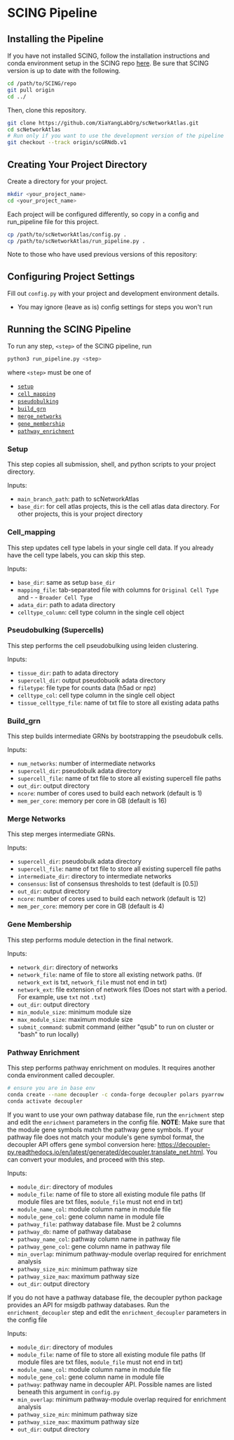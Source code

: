 # SCING Pipeline

## Installing the Pipeline

If you have not installed SCING, follow the installation instructions and conda environment setup in the SCING repo [here](https://github.com/XiaYangLabOrg/SCING). Be sure that SCING version is up to date with the following.

```bash
cd /path/to/SCING/repo
git pull origin
cd ../
```

Then, clone this repository.

```bash
git clone https://github.com/XiaYangLabOrg/scNetworkAtlas.git
cd scNetworkAtlas
# Run only if you want to use the development version of the pipeline
git checkout --track origin/scGRNdb.v1
```

## Creating Your Project Directory

Create a directory for your project.

```bash
mkdir <your_project_name>
cd <your_project_name>
```

Each project will be configured differently, so copy in a config and run_pipeline file for this project.

```bash
cp /path/to/scNetworkAtlas/config.py .
cp /path/to/scNetworkAtlas/run_pipeline.py .
```

Note to those who have used previous versions of this repository:

## Configuring Project Settings

Fill out `config.py` with your project and development environment details.

- You may ignore (leave as is) config settings for steps you won't run

## Running the SCING Pipeline

To run any step, `<step>` of the SCING pipeline, run

```bash
python3 run_pipeline.py <step>
```

where `<step>` must be one of

- [`setup`](#setup)
- [`cell_mapping`](#cell_mapping)
- [`pseudobulking`](#pseudobulking-supercells)
- [`build_grn`](#build_grn)
- [`merge_networks`](#merge-networks)
- [`gene_membership`](#gene-membership)
- [`pathway_enrichment`](#pathway-enrichment)

### Setup

This step copies all submission, shell, and python scripts to your project directory.

Inputs:

- `main_branch_path`: path to scNetworkAtlas
- `base_dir`: for cell atlas projects, this is the cell atlas data directory. For other projects, this is your project directory

### Cell_mapping

This step updates cell type labels in your single cell data. If you already have the cell type labels, you can skip this step.

Inputs:

- `base_dir`: same as setup `base_dir`
- `mapping_file`: tab-separated file with columns for `Original Cell Type` and - - `Broader Cell Type`
- `adata_dir`: path to adata directory
- `celltype_column`: cell type column in the single cell object

### Pseudobulking (Supercells)

This step performs the cell pseudobulking using leiden clustering.

Inputs:

- `tissue_dir`: path to adata directory
- `supercell_dir`: output pseudobuolk adata directory
- `filetype`: file type for counts data (h5ad or npz)
- `celltype_col`: cell type column in the single cell object
- `tissue_celltype_file`: name of txt file to store all existing adata paths

### Build_grn

This step builds intermediate GRNs by bootstrapping the pseudobulk cells.

Inputs:

- `num_networks`: number of intermediate networks
- `supercell_dir`: pseudobulk adata directory
- `supercell_file`: name of txt file to store all existing supercell file paths
- `out_dir`: output directory
- `ncore`: number of cores used to build each network (default is 1)
- `mem_per_core`: memory per core in GB (default is 16)

### Merge Networks

This step merges intermediate GRNs.

Inputs:

- `supercell_dir`: pseudobulk adata directory
- `supercell_file`: name of txt file to store all existing supercell file paths
- `intermediate_dir`: directory to intermediate networks
- `consensus`: list of consensus thresholds to test (default is [0.5])
- `out_dir`: output directory
- `ncore`: number of cores used to build each network (default is 12)
- `mem_per_core`: memory per core in GB (default is 4)

### Gene Membership

This step performs module detection in the final network.

Inputs:

- `network_dir`: directory of networks
- `network_file`: name of file to store all existing network paths. (If `network_ext` is txt, `network_file` must not end in txt)
- `network_ext`: file extension of network files (Does not start with a period. For example, use `txt` not `.txt`)
- `out_dir`: output directory
- `min_module_size`: minimum module size
- `max_module_size`: maximum module size
- `submit_command`: submit command (either "qsub" to run on cluster or "bash" to run locally)

### Pathway Enrichment

This step performs pathway enrichment on modules. It requires another conda environment called decoupler.

```bash
# ensure you are in base env
conda create --name decoupler -c conda-forge decoupler polars pyarrow
conda activate decoupler
```

If you want to use your own pathway database file, run the `enrichment` step and edit the `enrichment` parameters in the config file. **NOTE**: Make sure that the module gene symbols match the pathway gene symbols. If your pathway file does not match your module's gene symbol format, the decoupler API offers gene symbol conversion here: https://decoupler-py.readthedocs.io/en/latest/generated/decoupler.translate_net.html. You can convert your modules, and proceed with this step.

Inputs:

- `module_dir`: directory of modules
- `module_file`: name of file to store all existing module file paths (If module files are txt files, `module_file` must not end in txt)
- `module_name_col`: module column name in module file
- `module_gene_col`: gene column name in module file
- `pathway_file`: pathway database file. Must be 2 columns
- `pathway_db`: name of pathway database
- `pathway_name_col`: pathway column name in pathway file
- `pathway_gene_col`: gene column name in pathway file
- `min_overlap`: minimum pathway-module overlap required for enrichment analysis
- `pathway_size_min`: minimum pathway size
- `pathway_size_max`: maximum pathway size
- `out_dir`: output directory

If you do not have a pathway database file, the decoupler python package provides an API for msigdb pathway databases. Run the `enrichment_decoupler` step and edit the `enrichment_decoupler` parameters in the config file

Inputs:

- `module_dir`: directory of modules
- `module_file`: name of file to store all existing module file paths (If module files are txt files, `module_file` must not end in txt)
- `module_name_col`: module column name in module file
- `module_gene_col`: gene column name in module file
- `pathway`: pathway name in decoupler API. Possible names are listed beneath this argument in `config.py`
- `min_overlap`: minimum pathway-module overlap required for enrichment analysis
- `pathway_size_min`: minimum pathway size
- `pathway_size_max`: maximum pathway size
- `out_dir`: output directory
